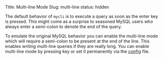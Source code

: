Title: Multi-line Mode
Slug: multi-line
status: hidden

The default behavior of `mycli` is to execute a query as soon as the enter key
is pressed. This might come as a surprise to seasoned MySQL users who always
enter a semi-colon to denote the end of the query. 

To emulate the original MySQL behavior you can enable the multi-line mode which
will require a semi-colon to be present at the end of the line. This enables
writing multi-line queries if they are really long. You can enable multi-line
mode by pressing <F3> key or set it permanently via the
[config]({filename}/pages/config.md) file. 
